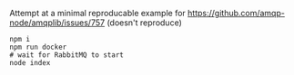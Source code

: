 Attempt at a minimal reproducable example for https://github.com/amqp-node/amqplib/issues/757
(doesn't reproduce)

```
npm i
npm run docker
# wait for RabbitMQ to start
node index
```
